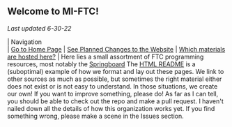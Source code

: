 ## Welcome to MI-FTC!
*Last updated 6-30-22*

|                                  Navigation  
| [Go to Home Page](index.html) | [See Planned Changes to the Website](changes.html) | [Which materials are hosted here?](tutorial/mine.html) |
Here lies a small assortment of FTC programming resources, most notably the [Springboard](springboard/index.html)
The [HTML README](readme.html) is a (suboptimal) example of how we format and lay out these pages.
We link to other sources as much as possible, but sometimes the right material either does not exist or is not easy to understand. In those situations, we create our own!
If you want to improve something, please do! As far as I can tell, you should be able to check out the repo and make a pull request. I haven't nailed down all the details of how this organization works yet.
If you find something wrong, please make a scene in the Issues section.
